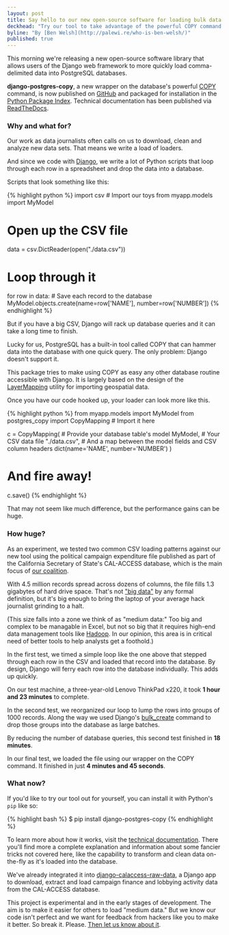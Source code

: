 ```yaml
---
layout: post
title: Say hello to our new open-source software for loading bulk data into PostgreSQL
deckhead: "Try our tool to take advantage of the powerful COPY command in Django"
byline: "By [Ben Welsh](http://palewi.re/who-is-ben-welsh/)"
published: true
---
```


This morning we're releasing a new open-source software library that allows users of the Django web framework to more quickly load comma-delimited data into PostgreSQL databases.

**django-postgres-copy**, a new wrapper on the database's powerful [COPY](http://www.postgresql.org/docs/9.4/static/sql-copy.html) command, is now published on [GitHub](https://github.com/california-civic-data-coalition/django-postgres-copy) and packaged for installation in the [Python Package Index](https://pypi.python.org/pypi/django-postgres-copy). Technical documentation has been published via [ReadTheDocs](http://django-postgres-copy.californiacivicdata.org/).

### Why and what for?

Our work as data journalists often calls on us to download, clean and analyze new data sets. That means we write a load of loaders.

And since we code with [Django](https://www.djangoproject.com/), we write a lot of Python scripts that loop through each row in a spreadsheet and drop the data into a database.

Scripts that look something like this:

{% highlight python %}
import csv  # Import our toys
from myapp.models import MyModel

# Open up the CSV file
data = csv.DictReader(open("./data.csv"))
# Loop through it
for row in data:
    # Save each record to the database
    MyModel.objects.create(name=row['NAME'], number=row['NUMBER'])
{% endhighlight %}

But if you have a big CSV, Django will rack up database queries and it can take a long time to finish.

Lucky for us, PostgreSQL has a built-in tool called COPY that can hammer data into the database with one quick query. The only problem: Django doesn't support it.

This package tries to make using COPY as easy any other database routine accessible with Django. It is largely based on the design of the [LayerMapping](https://docs.djangoproject.com/en/1.8/ref/contrib/gis/layermapping/) utility for importing geospatial data.

Once you have our code hooked up, your loader can look more like this.

{% highlight python %}
from myapp.models import MyModel
from postgres_copy import CopyMapping  # Import it here

c = CopyMapping(
    # Provide your database table's model
    MyModel,
    # Your CSV data file
    "./data.csv",
    # And a map between the model fields and CSV column headers
    dict(name='NAME', number='NUMBER')
)
# And fire away!
c.save()
{% endhighlight %}

That may not seem like much difference, but the performance gains can be huge.

### How huge?

As an experiment, we tested two common CSV loading patterns against our new tool using the political campaign expenditure file published as part of the California Secretary of State's CAL-ACCESS database, which is the main focus of [our coalition](http://www.californiacivicdata.org/2014/09/24/hello-world/).

With 4.5 million records spread across dozens of columns, the file fills 1.3 gigabytes of hard drive space. That's not ["big data"](https://en.wikipedia.org/wiki/Big_data) by any formal definition, but it's big enough to bring the laptop of your average hack journalist grinding to a halt.

(This size falls into a zone we think of as "medium data:" Too big and complex to be managable in Excel, but not so big that it requires high-end data management tools like [Hadoop](https://hadoop.apache.org/). In our opinion, this area is in critical need of better tools to help analysts get a foothold.)

In the first test, we timed a simple loop like the one above that stepped through each row in the CSV and loaded that record into the database. By design, Django will ferry each row into the database individually. This adds up quickly.

 On our test machine, a three-year-old Lenovo ThinkPad x220, it took **1 hour and 23 minutes** to complete.

 In the second test, we reorganized our loop to lump the rows into groups of 1000 records. Along the way we used Django's [bulk_create](https://docs.djangoproject.com/en/1.8/ref/models/querysets/#bulk-create) command to drop those groups into the database as large batches.

By reducing the number of database queries, this second test finished in **18 minutes**.

In our final test, we loaded the file using our wrapper on the COPY command. It finished in just **4 minutes and 45 seconds**.

### What now?

If you'd like to try our tool out for yourself, you can install it with Python's ``pip`` like so:

{% highlight bash %}
$ pip install django-postgres-copy
{% endhighlight %}

To learn more about how it works, visit the [technical documentation](http://django-postgres-copy.californiacivicdata.org/). There you'll find more a complete explanation and information about some fancier tricks not covered here, like the capability to transform and clean data on-the-fly as it's loaded into the database.

We've already integrated it into [django-calaccess-raw-data](http://django-calaccess-raw-data.californiacivicdata.org/), a Django app to download, extract and load campaign finance and lobbying activity data from the CAL-ACCESS database.

This project is experimental and in the early stages of development. The aim is to
make it easier for others to load "medium data." But we know
our code isn't perfect and we want for feedback from hackers like you to make it better. So break it. Please. [Then let us know about it](https://github.com/california-civic-data-coalition/django-postgres-copy/issues).
